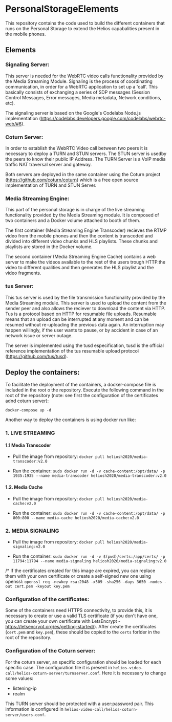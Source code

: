 # PersonalStorageElements

This repository contains the code used to build the different containers that runs on the Personal Storage to extend the Helios capabalities present in the mobile phones.



## Elements
### Signaling Server:
This server is needed for the WebRTC video calls functionality provided by the Media Streaming Module. Signaling is the process of coordinating communication, in order for a WebRTC application to set up a 'call'. This basically consists of exchanging a series of SDP messages (Session Control Messages, Error messages, Media metadata, Network conditions, etc).

The signaling server is based on the Google's Codelabs Node.js implementation (https://codelabs.developers.google.com/codelabs/webrtc-web/#6).

### Coturn Server:
In order to establish the WebRTC Video call between two peers it is necessary to deploy a TURN and STUN servers. The STUN server is usedby the peers to know their public IP Address. The TURN Server is a VoIP media traffic NAT traversal server and gateway.

Both servers are deployed in the same container using the Coturn project (https://github.com/coturn/coturn) which is a free open source implementation of TURN and STUN Server.

### Media Streaming Engine:
This part of the personal storage is in charge of the live streaming functionality provided by the Media Streaming module. It is composed of two containers and a Docker volume attached to booth of them. 

The first container (Media Streaming Engine Transcoder) recieves the RTMP video from the mobile phones and then the content is transcoded and divided into different video chunks and HLS playlists. These chunks and playlists are stored in the Docker volume.

The second container (Media Streaming Engine Cache) contains a web server to make the videos available to the rest of the users trough HTTP.the video to different qualities and then generates the HLS playlist and the video fragments. 


### tus Server:
This tus server is used by the file transmission functionality provided by the Media Streaming module. This server is used to upload the content from the sender peer and also allows the reciever to download the content via HTTP. Tus is a protocol based on HTTP for resumable file uploads. Resumable means that an upload can be interrupted at any moment and can be resumed without re-uploading the previous data again. An interruption may happen willingly, if the user wants to pause, or by accident in case of an network issue or server outage.

The server is implemented using the tusd especification, tusd is the official reference implementation of the tus resumable upload protocol (https://github.com/tus/tusd).

## Deploy the containers:
To facilitate the deployment of the containers, a docker-compose file is included in the root o the repository. Execute the following command in the root of the repository (note: see first the configuration of the certificates adnd coturn server):

```
docker-compose up -d
```

Another way to deploy the containers is using docker run like:

### 1. LIVE STREAMING 

#### 1.1 Media Transcoder

- Pull the image from repository: `docker pull heliosh2020/media-transcoder:v2.0`

- Run the container: `sudo docker run -d -v cache-content:/opt/data/ -p 1935:1935 --name media-transcoder heliosh2020/media-transcoder:v2.0`
	
#### 1.2. Media Cache

- Pull the image from repository: `docker pull heliosh2020/media-cache:v2.0`

- Run the container: `sudo docker run -d -v cache-content:/opt/data/ -p 800:800 --name media-cache heliosh2020/media-cache:v2.0`
	
### 2. MEDIA SIGNALING

- Pull the image from repository: `docker pull heliosh2020/media-signaling:v2.0`

- Run the container: `sudo docker run -d -v $(pwd)/certs:/app/certs/ -p 11794:11794 --name media-signaling heliosh2020/media-signaling:v2.0`
	
/* If the certificates created for this image are expired, you can replace them with your own certificate or create a self-signed new one using openssl:
`openssl req -newkey rsa:2048 -x509 -sha256 -days 3650 -nodes -out cert.pem -keyout key.pem`

### Configuration of the certificates: 
Some of the containers need HTTPS connectivity, to provide this, it is necessary to create or use a valid TLS certificate (if you don't have one, you can create your own certificate with LetsEncrypt - https://letsencrypt.org/es/getting-started/). After create the certificates (`cert.pem` and `key.pem`), these should be copied to the `certs` forlder in the root of the repository.

### Configuration of the Coturn server:
For the coturn server, an specific configuration should be loaded for each specific case. The configuration file it is present in `helios-video-call/helios-coturn-server/turnserver.conf`. Here it is necessary to change some values: 

* listening-ip
* realm

This TURN server should be protected with a user:password pair. This information is configured in `helios-video-call/helios-coturn-server/users.conf`.